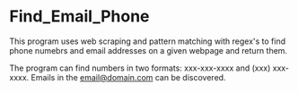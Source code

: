 # Find_Email_Phone
This program uses web scraping and pattern matching with regex's to find phone numebrs and email addresses on a given webpage and return them.

The program can find numbers in two formats: xxx-xxx-xxxx and (xxx) xxx-xxxx.
Emails in the email@domain.com can be discovered.
